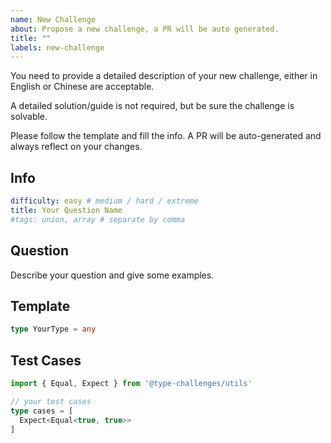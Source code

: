 ```yaml
---
name: New Challenge
about: Propose a new challenge, a PR will be auto generated.
title: ""
labels: new-challenge
---
```


You need to provide a detailed description of your new challenge, 
either in English or Chinese are acceptable.

A detailed solution/guide is not required, but be sure the challenge is solvable.

Please follow the template and fill the info.
A PR will be auto-generated and always reflect on your changes.

## Info

```yaml
difficulty: easy # medium / hard / extreme
title: Your Question Name
#tags: union, array # separate by comma
```

## Question

<!--question-start-->

Describe your question and give some examples. 

<!--question-end-->

## Template

```ts
type YourType = any
```

## Test Cases

```ts
import { Equal, Expect } from '@type-challenges/utils'

// your test cases
type cases = [
  Expect<Equal<true, true>>
]
```
